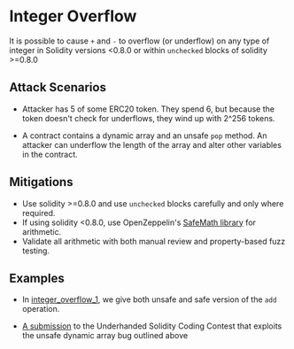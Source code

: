 # Integer Overflow

It is possible to cause `+` and `-` to overflow (or underflow) on any type of integer in Solidity versions <0.8.0 or within `unchecked` blocks of solidity >=0.8.0

## Attack Scenarios

- Attacker has 5 of some ERC20 token. They spend 6, but because the token doesn't check for underflows,
they wind up with 2^256 tokens.

- A contract contains a dynamic array and an unsafe `pop` method. An attacker can underflow the length of
the array and alter other variables in the contract.

## Mitigations

- Use solidity >=0.8.0 and use `unchecked` blocks carefully and only where required.
- If using solidity <0.8.0, use OpenZeppelin's [SafeMath library](https://github.com/OpenZeppelin/openzeppelin-solidity/blob/master/contracts/math/SafeMath.sol) for arithmetic.
- Validate all arithmetic with both manual review and property-based fuzz testing.

## Examples

- In [integer_overflow_1](interger_overflow_1.sol), we give both unsafe and safe version of
the `add` operation.

- [A submission](https://github.com/Arachnid/uscc/tree/master/submissions-2017/doughoyte) to the Underhanded Solidity Coding Contest that exploits the unsafe dynamic array bug outlined above

